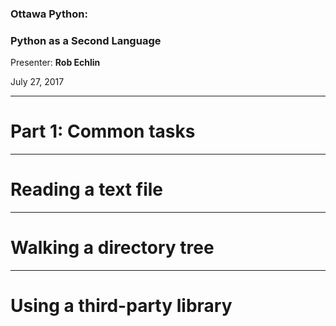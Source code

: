 ### Ottawa Python: 
### Python as a Second Language

Presenter: **Rob Echlin**

July 27, 2017

---

# Part 1: Common tasks

---

# Reading a text file

---

# Walking a directory tree

---

# Using a third-party library